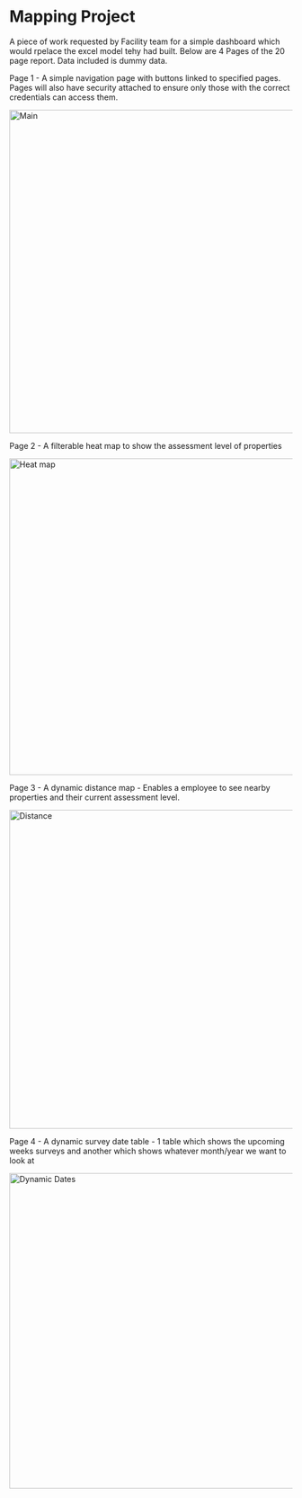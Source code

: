 # Mapping Project
A piece of work requested by Facility team for a simple dashboard which would rpelace the excel model tehy had built. Below are 4 Pages of the 20 page report. Data included is dummy data. 

Page 1 - A simple navigation page with buttons linked to specified pages. Pages will also have security attached to ensure only those with the correct credentials can access them.

<img width="575" alt="Main" src="https://github.com/dylanpriceginno/MappingProject/assets/85695465/ca77b815-3af5-45a7-9f04-672f03dd5994">

Page 2 - A filterable heat map to show the assessment level of properties

<img width="563" alt="Heat map" src="https://github.com/dylanpriceginno/MappingProject/assets/85695465/cbf44d26-cb29-453a-b6c8-d24565f2b6ce">

Page 3 - A dynamic distance map - Enables a employee to see nearby properties and their current assessment level.

<img width="567" alt="Distance" src="https://github.com/dylanpriceginno/MappingProject/assets/85695465/c03815e0-f58e-4b9b-9d54-fbdc1de6add7">

Page 4 - A dynamic survey date table - 1 table which shows the upcoming weeks surveys and another which shows whatever month/year we want to look at

<img width="561" alt="Dynamic Dates" src="https://github.com/dylanpriceginno/MappingProject/assets/85695465/29552480-e478-4007-b4a2-2ba715f1a5c3">
